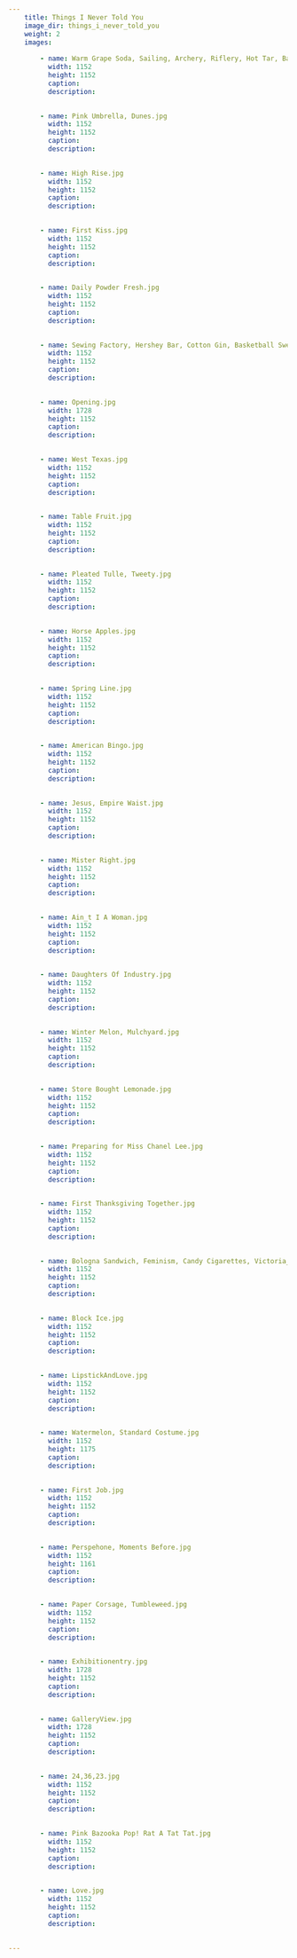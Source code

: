 ```yaml
---
    title: Things I Never Told You
    image_dir: things_i_never_told_you
    weight: 2 
    images:
        
        - name: Warm Grape Soda, Sailing, Archery, Riflery, Hot Tar, Baby.jpg
          width: 1152
          height: 1152
          caption:
          description:

        
        - name: Pink Umbrella, Dunes.jpg
          width: 1152
          height: 1152
          caption:
          description:

        
        - name: High Rise.jpg
          width: 1152
          height: 1152
          caption:
          description:

        
        - name: First Kiss.jpg
          width: 1152
          height: 1152
          caption:
          description:

        
        - name: Daily Powder Fresh.jpg
          width: 1152
          height: 1152
          caption:
          description:

        
        - name: Sewing Factory, Hershey Bar, Cotton Gin, Basketball Sweetheart, Greyhound Bus Ticket.jpg
          width: 1152
          height: 1152
          caption:
          description:

        
        - name: Opening.jpg
          width: 1728
          height: 1152
          caption:
          description:

        
        - name: West Texas.jpg
          width: 1152
          height: 1152
          caption:
          description:

        
        - name: Table Fruit.jpg
          width: 1152
          height: 1152
          caption:
          description:

        
        - name: Pleated Tulle, Tweety.jpg
          width: 1152
          height: 1152
          caption:
          description:

        
        - name: Horse Apples.jpg
          width: 1152
          height: 1152
          caption:
          description:

        
        - name: Spring Line.jpg
          width: 1152
          height: 1152
          caption:
          description:

        
        - name: American Bingo.jpg
          width: 1152
          height: 1152
          caption:
          description:

        
        - name: Jesus, Empire Waist.jpg
          width: 1152
          height: 1152
          caption:
          description:

        
        - name: Mister Right.jpg
          width: 1152
          height: 1152
          caption:
          description:

        
        - name: Ain_t I A Woman.jpg
          width: 1152
          height: 1152
          caption:
          description:

        
        - name: Daughters Of Industry.jpg
          width: 1152
          height: 1152
          caption:
          description:

        
        - name: Winter Melon, Mulchyard.jpg
          width: 1152
          height: 1152
          caption:
          description:

        
        - name: Store Bought Lemonade.jpg
          width: 1152
          height: 1152
          caption:
          description:

        
        - name: Preparing for Miss Chanel Lee.jpg
          width: 1152
          height: 1152
          caption:
          description:

        
        - name: First Thanksgiving Together.jpg
          width: 1152
          height: 1152
          caption:
          description:

        
        - name: Bologna Sandwich, Feminism, Candy Cigarettes, Victoria_s Secret, Raunch Culture.jpg
          width: 1152
          height: 1152
          caption:
          description:

        
        - name: Block Ice.jpg
          width: 1152
          height: 1152
          caption:
          description:

        
        - name: LipstickAndLove.jpg
          width: 1152
          height: 1152
          caption:
          description:

        
        - name: Watermelon, Standard Costume.jpg
          width: 1152
          height: 1175
          caption:
          description:

        
        - name: First Job.jpg
          width: 1152
          height: 1152
          caption:
          description:

        
        - name: Perspehone, Moments Before.jpg
          width: 1152
          height: 1161
          caption:
          description:

        
        - name: Paper Corsage, Tumbleweed.jpg
          width: 1152
          height: 1152
          caption:
          description:

        
        - name: Exhibitionentry.jpg
          width: 1728
          height: 1152
          caption:
          description:

        
        - name: GalleryView.jpg
          width: 1728
          height: 1152
          caption:
          description:

        
        - name: 24,36,23.jpg
          width: 1152
          height: 1152
          caption:
          description:

        
        - name: Pink Bazooka Pop! Rat A Tat Tat.jpg
          width: 1152
          height: 1152
          caption:
          description:

        
        - name: Love.jpg
          width: 1152
          height: 1152
          caption:
          description:

        
---
```

    
